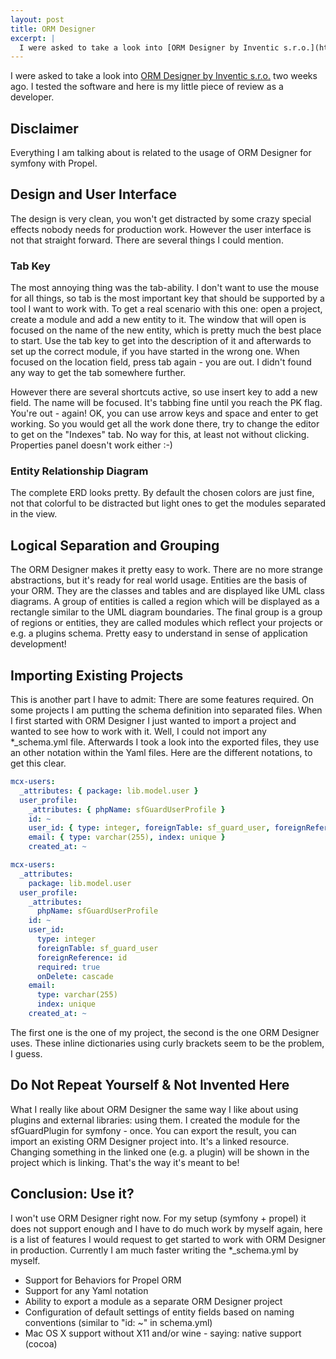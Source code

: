 ```yaml
---
layout: post
title: ORM Designer
excerpt: |
  I were asked to take a look into [ORM Designer by Inventic s.r.o.](https://www.orm-designer.com/ "Website of ORM Designer") two weeks ago. I tested the software and here is my little piece of review as a developer.
---
```

I were asked to take a look into [ORM Designer by Inventic s.r.o.](https://www.orm-designer.com/ "Website of ORM Designer") two weeks ago. I tested the software and here is my little piece of review as a developer.

## Disclaimer

Everything I am talking about is related to the usage of ORM Designer for symfony with Propel.

## Design and User Interface

The design is very clean, you won't get distracted by some crazy special effects nobody needs for production work. However the user interface is not that straight forward. There are several things I could mention.

### Tab Key

The most annoying thing was the tab-ability. I don't want to use the mouse for all things, so tab is the most important key that should be supported by a tool I want to work with. To get a real scenario with this one: open a project, create a module and add a new entity to it. The window that will open is focused on the name of the new entity, which is pretty much the best place to start. Use the tab key to get into the description of it and afterwards to set up the correct module, if you have started in the wrong one. When focused on the location field, press tab again - you are out. I didn't found any way to get the tab somewhere further.

However there are several shortcuts active, so use insert key to add a new field. The name will be focused. It's tabbing fine until you reach the PK flag. You're out - again! OK, you can use arrow keys and space and enter to get working. So you would get all the work done there, try to change the editor to get on the "Indexes" tab. No way for this, at least not without clicking. Properties panel doesn't work either :-)

### Entity Relationship Diagram

The complete ERD looks pretty. By default the chosen colors are just fine, not that colorful to be distracted but light ones to get the modules separated in the view.

## Logical Separation and Grouping

The ORM Designer makes it pretty easy to work. There are no more strange abstractions, but it's ready for real world usage. Entities are the basis of your ORM. They are the classes and tables and are displayed like UML class diagrams. A group of entities is called a region which will be displayed as a rectangle similar to the UML diagram boundaries. The final group is a group of regions or entities, they are called modules which reflect your projects or e.g. a plugins schema. Pretty easy to understand in sense of application development!

## Importing Existing Projects

This is another part I have to admit: There are some features required. On some projects I am putting the schema definition into separated files. When I first started with ORM Designer I just wanted to import a project and wanted to see how to work with it. Well, I could not import any \*\_schema.yml file. Afterwards I took a look into the exported files, they use an other notation within the Yaml files. Here are the different notations, to get this clear.

```yaml
mcx-users:
  _attributes: { package: lib.model.user }
  user_profile:
    _attributes: { phpName: sfGuardUserProfile }
    id: ~
    user_id: { type: integer, foreignTable: sf_guard_user, foreignReference: id, required: true, onDelete: cascade }
    email: { type: varchar(255), index: unique }
    created_at: ~
```

```yaml
mcx-users:
  _attributes:
    package: lib.model.user
  user_profile:
    _attributes:
      phpName: sfGuardUserProfile
    id: ~
    user_id: 
      type: integer
      foreignTable: sf_guard_user
      foreignReference: id
      required: true
      onDelete: cascade
    email: 
      type: varchar(255)
      index: unique
    created_at: ~
```

The first one is the one of my project, the second is the one ORM Designer uses. These inline dictionaries using curly brackets seem to be the problem, I guess.

## Do Not Repeat Yourself &#038; Not Invented Here

What I really like about ORM Designer the same way I like about using plugins and external libraries: using them. I created the module for the sfGuardPlugin for symfony - once. You can export the result, you can import an existing ORM Designer project into. It's a linked resource. Changing something in the linked one (e.g. a plugin) will be shown in the project which is linking. That's the way it's meant to be!

## Conclusion: Use it?

I won't use ORM Designer right now. For my setup (symfony + propel) it does not support enough and I have to do much work by myself again, here is a list of features I would request to get started to work with ORM Designer in production. Currently I am much faster writing the \*\_schema.yml by myself.

- Support for Behaviors for Propel ORM
- Support for any Yaml notation
- Ability to export a module as a separate ORM Designer project
- Configuration of default settings of entity fields based on naming conventions (similar to "id: ~" in schema.yml)
- Mac OS X support without X11 and/or wine - saying: native support (cocoa)
